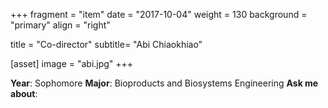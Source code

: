 +++
fragment = "item"
date = "2017-10-04"
weight = 130
background = "primary"
align = "right"

title = "Co-director"
subtitle= "Abi Chiaokhiao"

[asset]
  image = "abi.jpg"
+++

**Year**: Sophomore
**Major**: Bioproducts and Biosystems Engineering
**Ask me about**: 